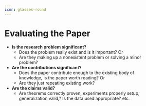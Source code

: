 ```yaml
---
icon: glasses-round
---
```


# Evaluating the Paper

* **Is the research problem significant?**
  * Does the problem really exist and is it important? Or
  * Are they making up a nonexistent problem or solving a minor problem?
* **Are the contributions significant?**
  * Does the paper contribute enough to the existing body of knowledge, is the paper worth reading? Or
  * Are they just repeating existing work?
* **Are the claims valid?**
  * Are theorems correctly proven, experiments properly setup, generalization valid,? Is the data used appropriate? etc.
